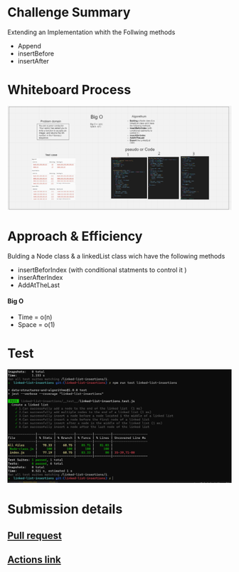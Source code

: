 # Challenge Summary
Extending an Implementation whith the Follwing methods
* Append
* insertBefore
* insertAfter

# Whiteboard Process

![image](./resources/linkedlist02Whiteboard.PNG)



# Approach & Efficiency
Bulding a Node class & a linkedList class wich have the following methods
* insertBeforIndex (with conditional statments to control it )
* inserAfterIndex
* AddAtTheLast

#### Big O
* Time =  o(n)
* Space = o(1)

# Test
![image](./resources/linkedlist02test.PNG)

# Submission details

## [Pull request ](https://github.com/h4mz411y/data-structures-and-algorithms/pull/27)

## [Actions link](https://github.com/h4mz411y/data-structures-and-algorithms/actions)
